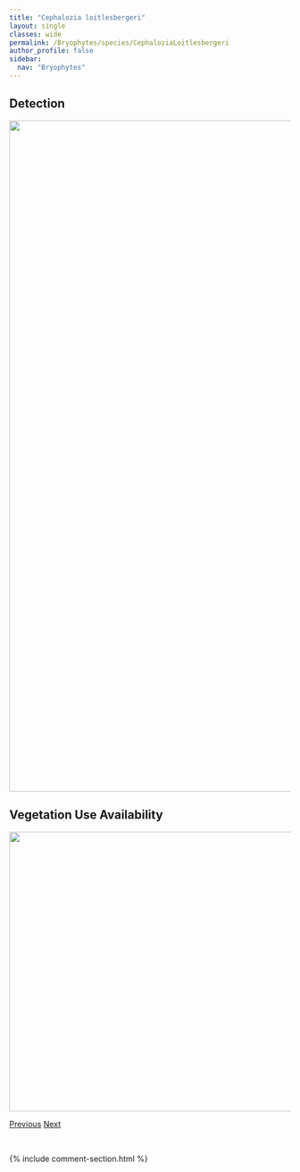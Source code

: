 ```yaml
---
title: "Cephalozia loitlesbergeri"
layout: single
classes: wide
permalink: /Bryophytes/species/CephaloziaLoitlesbergeri
author_profile: false
sidebar:
  nav: "Bryophytes"
---
```


<h2>Detection</h2>

<a href="https://drive.google.com/uc?export=view&id=1YgAPvqlprXjEAknmrk-7Z_pHKsMAsusY">
<img src="https://drive.google.com/uc?export=view&id=1YgAPvqlprXjEAknmrk-7Z_pHKsMAsusY" height = "1200" width = "800">
</a>


<h2>Vegetation Use Availability</h2>

<a href="https://drive.google.com/uc?export=view&id=1-A1PDmUVUhL4Yix79a7nmyVN7iVPxmwa">
<img src="https://drive.google.com/uc?export=view&id=1-A1PDmUVUhL4Yix79a7nmyVN7iVPxmwa" height = "500" width = "1000">
</a>


<a href="/DevelopmentWebsite/Bryophytes/species/CephaloziaLeucantha" class="pagination--pager" title="Cephalozia leucantha">Previous</a> <a href="/DevelopmentWebsite/Bryophytes/species/CephaloziaLunulifolia" class="pagination--pager" title="Cephalozia lunulifolia">Next</a>

<p>&nbsp;</p>

{% include comment-section.html %}
